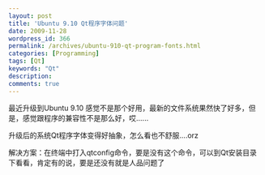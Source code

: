 ```yaml
---
layout: post
title: 'Ubuntu 9.10 Qt程序字体问题'
date: 2009-11-28
wordpress_id: 366
permalink: /archives/ubuntu-910-qt-program-fonts.html
categories: [Programming]
tags: [Qt]
keywords: "Qt"
description: 
comments: true
---
```

最近升级到Ubuntu 9.10 感觉不是那个好用，最新的文件系统果然快了好多，但是，感觉跟程序的兼容性不是那么好，哎......

升级后的系统Qt程序字体变得好抽象，怎么看也不舒服....orz

解决方案：在终端中打入qtconfig命令，要是没有这个命令，可以到Qt安装目录下看看，肯定有的说，要是还没有就是人品问题了
